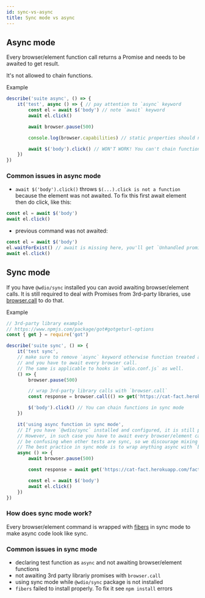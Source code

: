 ```yaml
---
id: sync-vs-async
title: Sync mode vs async
---
```


## Async mode

Every browser/element function call returns a Promise and needs to be awaited to get result.

It's not allowed to chain functions.

Example

```js
describe('suite async', () => {
    it('test', async () => { // pay attention to `async` keyword
        const el = await $('body') // note `await` keyword
        await el.click()

        await browser.pause(500)

        console.log(browser.capabilities) // static properties should not be awaited

        await $('body').click() // WON'T WORK! You can't chain functions like this.
    })
})
```

### Common issues in async mode

- `await $('body').click()` throws `$(...).click is not a function` because the element was not awaited. To fix this first await element then do click, like this:
```js
const el = await $('body')
await el.click()
```
- previous command was not awaited:
```js
const el = await $('body')
el.waitForExist() // await is missing here, you'll get `Unhandled promise rejection`.
await el.click()
```

## Sync mode

If you have `@wdio/sync` installed you can avoid awaiting browser/element calls. It is still required to deal with Promises from 3rd-party libraries, use [browser.call](/api/browser/call.html) to do that.

Example

```js
// 3rd-party library example
// https://www.npmjs.com/package/got#gotgeturl-options
const { get } = require('got')

describe('suite sync', () => {
    it('test sync',
    // make sure to remove `async` keyword otherwise function treated as async
    // and you have to await every browser call.
    // The same is applicable to hooks in `wdio.conf.js` as well.
    () => {
        browser.pause(500)

        // wrap 3rd-party library calls with `browser.call`
        const response = browser.call(() => get('https://cat-fact.herokuapp.com/facts/'))

        $('body').click() // You can chain functions in sync mode
    })

    it('using async function in sync mode',
    // If you have `@wdio/sync` installed and configured, it is still possible to use async functions.
    // However, in such case you have to await every browser/element call like in async mode, and this can
    // be confusing when other tests are sync, so we discourage mixing modes, but it is possible to do so.
    // The best practice in sync mode is to wrap anything async with `browser.call`.
    async () => {
        await browser.pause(500)

        const response = await get('https://cat-fact.herokuapp.com/facts/')

        const el = await $('body')
        await el.click()
    })
})
```

### How does sync mode work?

Every browser/element command is wrapped with [fibers](https://github.com/laverdet/node-fibers) in sync mode to make async code look like sync.

### Common issues in sync mode

- declaring test function as `async` and not awaiting browser/element functions
- not awaiting 3rd party librariy promises with `browser.call`
- using sync mode while `@wdio/sync` package is not installed
- `fibers` failed to install properly. To fix it see `npm install` errors
